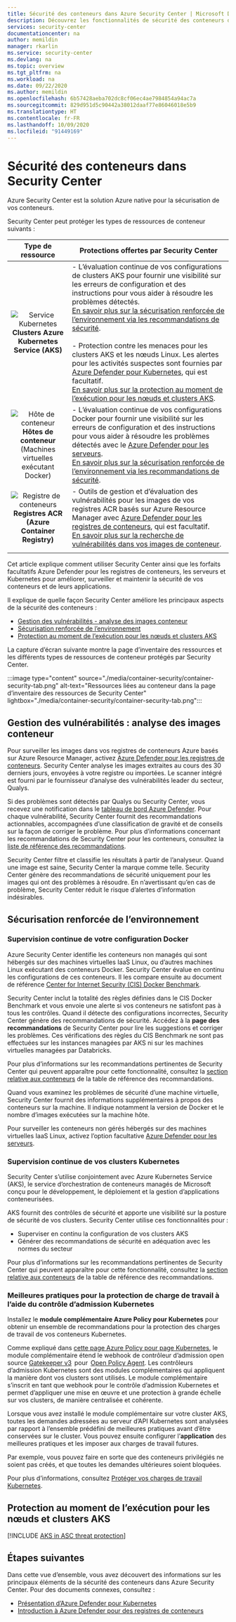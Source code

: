 ```yaml
---
title: Sécurité des conteneurs dans Azure Security Center | Microsoft Docs
description: Découvrez les fonctionnalités de sécurité des conteneurs d’Azure Security Center.
services: security-center
documentationcenter: na
author: memildin
manager: rkarlin
ms.service: security-center
ms.devlang: na
ms.topic: overview
ms.tgt_pltfrm: na
ms.workload: na
ms.date: 09/22/2020
ms.author: memildin
ms.openlocfilehash: 6b57428aeba702dc8cf06ec4ae7984854a94ac7a
ms.sourcegitcommit: 829d951d5c90442a38012daaf77e86046018e5b9
ms.translationtype: HT
ms.contentlocale: fr-FR
ms.lasthandoff: 10/09/2020
ms.locfileid: "91449169"
---
```

# <a name="container-security-in-security-center"></a>Sécurité des conteneurs dans Security Center

Azure Security Center est la solution Azure native pour la sécurisation de vos conteneurs.

Security Center peut protéger les types de ressources de conteneur suivants :

| Type de ressource | Protections offertes par Security Center |
|:--------------------:|-----------|
| ![Service Kubernetes](./media/security-center-virtual-machine-recommendations/icon-kubernetes-service-rec.png)<br>**Clusters Azure Kubernetes Service (AKS)** | - L’évaluation continue de vos configurations de clusters AKS pour fournir une visibilité sur les erreurs de configuration et des instructions pour vous aider à résoudre les problèmes détectés.<br>[En savoir plus sur la sécurisation renforcée de l’environnement via les recommandations de sécurité](#environment-hardening).<br><br>- Protection contre les menaces pour les clusters AKS et les nœuds Linux. Les alertes pour les activités suspectes sont fournies par [Azure Defender pour Kubernetes](defender-for-kubernetes-introduction.md), qui est facultatif.<br>[En savoir plus sur la protection au moment de l’exécution pour les nœuds et clusters AKS](#run-time-protection-for-aks-nodes-and-clusters).|
| ![Hôte de conteneur](./media/security-center-virtual-machine-recommendations/icon-container-host-rec.png)<br>**Hôtes de conteneur**<br>(Machines virtuelles exécutant Docker) | - L’évaluation continue de vos configurations Docker pour fournir une visibilité sur les erreurs de configuration et des instructions pour vous aider à résoudre les problèmes détectés avec le [Azure Defender pour les serveurs](defender-for-servers-introduction.md).<br>[En savoir plus sur la sécurisation renforcée de l’environnement via les recommandations de sécurité](#environment-hardening).|
| ![Registre de conteneurs](./media/security-center-virtual-machine-recommendations/icon-container-registry-rec.png)<br>**Registres ACR (Azure Container Registry)** | - Outils de gestion et d’évaluation des vulnérabilités pour les images de vos registres ACR basés sur Azure Resource Manager avec [Azure Defender pour les registres de conteneurs](defender-for-container-registries-introduction.md), qui est facultatif.<br>[En savoir plus sur la recherche de vulnérabilités dans vos images de conteneur](#vulnerability-management---scanning-container-images). |
|||

Cet article explique comment utiliser Security Center ainsi que les forfaits facultatifs Azure Defender pour les registres de conteneurs, les serveurs et Kubernetes pour améliorer, surveiller et maintenir la sécurité de vos conteneurs et de leurs applications.

Il explique de quelle façon Security Center améliore les principaux aspects de la sécurité des conteneurs :

- [Gestion des vulnérabilités - analyse des images conteneur](#vulnerability-management---scanning-container-images)
- [Sécurisation renforcée de l’environnement](#environment-hardening)
- [Protection au moment de l’exécution pour les nœuds et clusters AKS](#run-time-protection-for-aks-nodes-and-clusters)

La capture d’écran suivante montre la page d’inventaire des ressources et les différents types de ressources de conteneur protégés par Security Center.

:::image type="content" source="./media/container-security/container-security-tab.png" alt-text="Ressources liées au conteneur dans la page d’inventaire des ressources de Security Center" lightbox="./media/container-security/container-security-tab.png":::

## <a name="vulnerability-management---scanning-container-images"></a>Gestion des vulnérabilités : analyse des images conteneur

Pour surveiller les images dans vos registres de conteneurs Azure basés sur Azure Resource Manager, activez [Azure Defender pour les registres de conteneurs](defender-for-container-registries-introduction.md). Security Center analyse les images extraites au cours des 30 derniers jours, envoyées à votre registre ou importées. Le scanner intégré est fourni par le fournisseur d’analyse des vulnérabilités leader du secteur, Qualys.

Si des problèmes sont détectés par Qualys ou Security Center, vous recevez une notification dans le [tableau de bord Azure Defender](azure-defender-dashboard.md). Pour chaque vulnérabilité, Security Center fournit des recommandations actionnables, accompagnées d’une classification de gravité et de conseils sur la façon de corriger le problème. Pour plus d’informations concernant les recommandations de Security Center pour les conteneurs, consultez la [liste de référence des recommandations](recommendations-reference.md#recs-containers).

Security Center filtre et classifie les résultats à partir de l’analyseur. Quand une image est saine, Security Center la marque comme telle. Security Center génère des recommandations de sécurité uniquement pour les images qui ont des problèmes à résoudre. En n’avertissant qu’en cas de problème, Security Center réduit le risque d’alertes d’information indésirables.

## <a name="environment-hardening"></a>Sécurisation renforcée de l’environnement

### <a name="continuous-monitoring-of-your-docker-configuration"></a>Supervision continue de votre configuration Docker

Azure Security Center identifie les conteneurs non managés qui sont hébergés sur des machines virtuelles IaaS Linux, ou d’autres machines Linux exécutant des conteneurs Docker. Security Center évalue en continu les configurations de ces conteneurs. Il les compare ensuite au document de référence [Center for Internet Security (CIS) Docker Benchmark](https://www.cisecurity.org/benchmark/docker/).

Security Center inclut la totalité des règles définies dans le CIS Docker Benchmark et vous envoie une alerte si vos conteneurs ne satisfont pas à tous les contrôles. Quand il détecte des configurations incorrectes, Security Center génère des recommandations de sécurité. Accédez à la **page des recommandations** de Security Center pour lire les suggestions et corriger les problèmes. Ces vérifications des règles du CIS Benchmark ne sont pas effectuées sur les instances managées par AKS ni sur les machines virtuelles managées par Databricks.

Pour plus d’informations sur les recommandations pertinentes de Security Center qui peuvent apparaître pour cette fonctionnalité, consultez la [section relative aux conteneurs](recommendations-reference.md#recs-containers) de la table de référence des recommandations.

Quand vous examinez les problèmes de sécurité d’une machine virtuelle, Security Center fournit des informations supplémentaires à propos des conteneurs sur la machine. Il indique notamment la version de Docker et le nombre d’images exécutées sur la machine hôte. 

Pour surveiller les conteneurs non gérés hébergés sur des machines virtuelles IaaS Linux, activez l’option facultative [Azure Defender pour les serveurs](defender-for-servers-introduction.md).


### <a name="continuous-monitoring-of-your-kubernetes-clusters"></a>Supervision continue de vos clusters Kubernetes
Security Center s’utilise conjointement avec Azure Kubernetes Service (AKS), le service d’orchestration de conteneurs managés de Microsoft conçu pour le développement, le déploiement et la gestion d’applications conteneurisées.

AKS fournit des contrôles de sécurité et apporte une visibilité sur la posture de sécurité de vos clusters. Security Center utilise ces fonctionnalités pour :
* Superviser en continu la configuration de vos clusters AKS
* Générer des recommandations de sécurité en adéquation avec les normes du secteur

Pour plus d’informations sur les recommandations pertinentes de Security Center qui peuvent apparaître pour cette fonctionnalité, consultez la [section relative aux conteneurs](recommendations-reference.md#recs-containers) de la table de référence des recommandations.

###  <a name="workload-protection-best-practices-using-kubernetes-admission-control"></a>Meilleures pratiques pour la protection de charge de travail à l’aide du contrôle d’admission Kubernetes

Installez le **module complémentaire Azure Policy pour Kubernetes** pour obtenir un ensemble de recommandations pour la protection des charges de travail de vos conteneurs Kubernetes.

Comme expliqué dans [cette page Azure Policy pour page Kubernetes](../governance/policy/concepts/policy-for-kubernetes.md), le module complémentaire étend le webhook de contrôleur d’admission open source [Gatekeeper v3](https://github.com/open-policy-agent/gatekeeper)  pour  [Open Policy Agent](https://www.openpolicyagent.org/). Les contrôleurs d’admission Kubernetes sont des modules complémentaires qui appliquent la manière dont vos clusters sont utilisés. Le module complémentaire s’inscrit en tant que webhook pour le contrôle d’admission Kubernetes et permet d’appliquer une mise en œuvre et une protection à grande échelle sur vos clusters, de manière centralisée et cohérente. 

Lorsque vous avez installé le module complémentaire sur votre cluster AKS, toutes les demandes adressées au serveur d’API Kubernetes sont analysées par rapport à l’ensemble prédéfini de meilleures pratiques avant d’être conservées sur le cluster. Vous pouvez ensuite configurer l’**application** des meilleures pratiques et les imposer aux charges de travail futures. 

Par exemple, vous pouvez faire en sorte que des conteneurs privilégiés ne soient pas créés, et que toutes les demandes ultérieures soient bloquées.

Pour plus d’informations, consultez [Protéger vos charges de travail Kubernetes](kubernetes-workload-protections.md).


## <a name="run-time-protection-for-aks-nodes-and-clusters"></a>Protection au moment de l’exécution pour les nœuds et clusters AKS

[!INCLUDE [AKS in ASC threat protection](../../includes/security-center-azure-kubernetes-threat-protection.md)]



## <a name="next-steps"></a>Étapes suivantes

Dans cette vue d’ensemble, vous avez découvert des informations sur les principaux éléments de la sécurité des conteneurs dans Azure Security Center. Pour des documents connexes, consultez :

- [Présentation d’Azure Defender pour Kubernetes](defender-for-kubernetes-introduction.md)
- [Introduction à Azure Defender pour des registres de conteneurs](defender-for-container-registries-introduction.md)